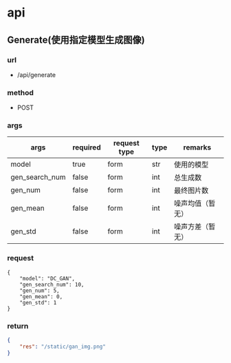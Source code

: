 # api

## Generate(使用指定模型生成图像)

### url
- /api/generate

### method
- POST

### args
|  args          | required | request type | type |  remarks                  |
|----------------|----------|--------------|------|---------------------------|
| model          |  true    |    form      | str  | 使用的模型  |
| gen_search_num |  false   |    form      | int  | 总生成数  |
| gen_num        |  false   |    form      | int  | 最终图片数 |
| gen_mean       |  false   |    form      | int  | 噪声均值（暂无）   |
| gen_std        |  false   |    form      | int  | 噪声方差（暂无）   |

### request
```
{
    "model": "DC_GAN",
    "gen_search_num": 10,
    "gen_num": 5,
    "gen_mean": 0,
    "gen_std": 1
}
```

### return
```json
{
    "res": "/static/gan_img.png"
}
```





